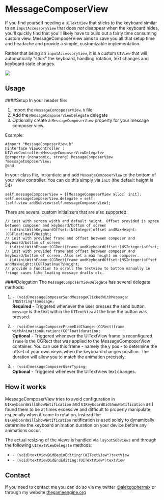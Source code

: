 MessageComposerView
===================

If you find yourself needing a `UITextView` that sticks to the keyboard similar to an `inputAccessoryView` that does *not* disappear when the keyboard hides, you'll quickly find that you'll likely have to build out a fairly time consuming custom view. MessageComposerView aims to save you all that setup time and headache and provide a simple, customizable implementation.

Rather that being an `inputAccessoryView`, it is a custom `UIView` that will automatically "stick" the keyboard, handling rotation, text changes and keyboard state changes.

![](http://www.thegameengine.org/wp-content/uploads/2013/11/message_composer_quad_1.jpg)

Usage
-----
####Setup
In your header file:

1. Import the `MessageComosposerView.h` file
2. Add the `MessageComposerViewDelegate` delegate
3. Optionally create a `MessageComposerView` property for your message composer view.

Example:

    #import "MessageComposerView.h"
    @interface ViewController : UIViewController<MessageComposerViewDelegate>
    @property (nonatomic, strong) MessageComposerView *messageComposerView;
    @end

In your class file, instantiate and add `MessageComposerView` to the bottom of your view controller. You can do this simply via `init` (the default height is 54)

    self.messageComposerView = [[MessageComposerView alloc] init];
    self.messageComposerView.delegate = self;
    [self.view addSubview:self.messageComposerView];

There are several custom initializers that are also supported:

    // init with screen width and default height. Offset provided is space between composer and keyboard/bottom of screen
    - (id)initWithKeyboardOffset:(NSInteger)offset andMaxHeight:(CGFloat)maxTVHeight;
    // init with provided frame and offset between composer and keyboard/bottom of screen
    - (id)initWithFrame:(CGRect)frame andKeyboardOffset:(NSInteger)offset;
    // init with provided frame and offset between composer and keyboard/bottom of screen. Also set a max height on composer.
    - (id)initWithFrame:(CGRect)frame andKeyboardOffset:(NSInteger)offset andMaxHeight:(CGFloat)maxTVHeight;
    // provide a function to scroll the textview to bottom manually in fringe cases like loading message drafts etc.

####Delegation
The `MessageComposerViewDelegate` has several delegate methods:

1. `- (void)messageComposerSendMessageClickedWithMessage:(NSString*)message;`  
**Required** - Triggered whenever the user presses the send button. `message` is the text within the `UITextView` at the time the button was pressed.

2. `- (void)messageComposerFrameDidChange:(CGRect)frame withAnimationDuration:(CGFloat)duration;`  
**Optional** - Triggered whenever the UITextView frame is reconfigured. `frame` is the CGRect that was applied to the MessageComposerView container. You can use this frame - namely the y pos - to determine the offset of your own views when the keyboard changes position. The duration will allow you to match the animation precisely.

3. `- (void)messageComposerUserTyping;`  
**Optional** - Triggered whenever the UITextView text changes.

How it works
------------

MessageComposerView tries to avoid configuration in `UIKeyboardWillShowNotification` and `UIKeyboardDidShowNotification` as I found them to be at times excessive and difficult to properly manipulate, especially when it came to rotation.
Instead the `UIKeyboardWillShowNotification` notification is used solely to dynamically determine the keyboard animation duration on your device before any animations occur.

The actual resizing of the views is handled via `layoutSubviews` and through the following `UITextViewDelegate` methods:

* `- (void)textViewDidBeginEditing:(UITextView*)textView`
* `- (void)textViewDidEndEditing:(UITextView*)textView` 

Contact
-------

If you need to contact me you can do so via my twitter [@alexgophermix](https://twitter.com/alexgophermix) or through my website [thegameengine.org](http://www.thegameengine.org/)

